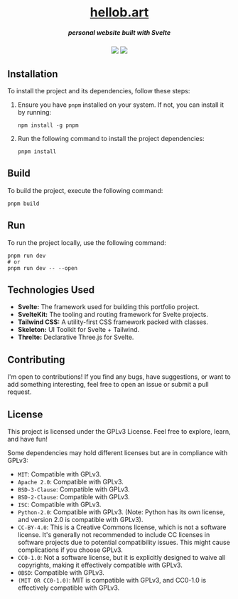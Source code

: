 <div align="center">
    <a href="https://hellob.art"><h1 align="center">hellob.art</h1></a>
    <h5>personal website built with Svelte</h5>
</div>

<div align="center">
  <a href="https://sonarcloud.io/summary/new_code?id=bartvdbraak_hellob.art"><img src="https://sonarcloud.io/api/project_badges/measure?project=bartvdbraak_hellob.art&metric=alert_status" /></a>
  <a href="https://github.com/bartvdbraak/hellob.art/deployments/activity_log?environment=Production"><img src="https://img.shields.io/github/deployments/bartvdbraak/hellob.art/production?label=vercel&logo=vercel" /></a>
</div>

## Installation

To install the project and its dependencies, follow these steps:

1.  Ensure you have `pnpm` installed on your system. If not, you can install it by running:

    ```sh-session
    npm install -g pnpm
    ```

2.  Run the following command to install the project dependencies:
    ```sh-session
    pnpm install
    ```

## Build

To build the project, execute the following command:

```sh-session
pnpm build
```

## Run

To run the project locally, use the following command:

```sh-session
pnpm run dev
# or
pnpm run dev -- --open
```

## Technologies Used

- **Svelte:** The framework used for building this portfolio project.
- **SvelteKit:** The tooling and routing framework for Svelte projects.
- **Tailwind CSS:** A utility-first CSS framework packed with classes.
- **Skeleton:** UI Toolkit for Svelte + Tailwind.
- **Threlte:** Declarative Three.js for Svelte.

## Contributing

I'm open to contributions! If you find any bugs, have suggestions, or want to add something interesting, feel free to open an issue or submit a pull request.

## License

This project is licensed under the GPLv3 License. Feel free to explore, learn, and have fun!

Some dependencies may hold different licenses but are in compliance with GPLv3:

- `MIT`: Compatible with GPLv3.
- `Apache 2.0`: Compatible with GPLv3.
- `BSD-3-Clause`: Compatible with GPLv3.
- `BSD-2-Clause`: Compatible with GPLv3.
- `ISC`: Compatible with GPLv3.
- `Python-2.0`: Compatible with GPLv3. (Note: Python has its own license, and version 2.0 is compatible with GPLv3).
- `CC-BY-4.0`: This is a Creative Commons license, which is not a software license. It's generally not recommended to include CC licenses in software projects due to potential compatibility issues. This might cause complications if you choose GPLv3.
- `CC0-1.0`: Not a software license, but it is explicitly designed to waive all copyrights, making it effectively compatible with GPLv3.
- `0BSD`: Compatible with GPLv3.
- `(MIT OR CC0-1.0)`: MIT is compatible with GPLv3, and CC0-1.0 is effectively compatible with GPLv3.
